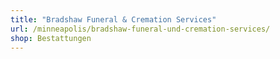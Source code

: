 ```yaml
---
title: "Bradshaw Funeral & Cremation Services"
url: /minneapolis/bradshaw-funeral-und-cremation-services/
shop: Bestattungen
---
```

